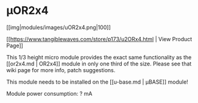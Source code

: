 # µOR2x4
[[img|modules/images/uOR2x4.png|100]]

[[https://www.tangiblewaves.com/store/p173/u2ORx4.html  | View Product Page]]

This 1/3 height micro module provides the exact same functionality as the [[or2x4.md | OR2x4]] module in only one third of the size. Please see that wiki page for more info, patch suggestions.

This module needs to be installed on the [[u-base.md | µBASE]] module!

Module power consumption: ? mA
